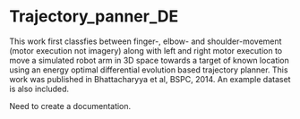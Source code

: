# Trajectory_panner_DE
This work first classfies between finger-, elbow- and shoulder-movement (motor execution not imagery) along with left and right motor execution to move a simulated robot arm in 3D space towards a target of known location using an energy optimal differential evolution based trajectory planner. This work was published in Bhattacharyya et al, BSPC, 2014. An example dataset is also included.

Need to create a documentation.
